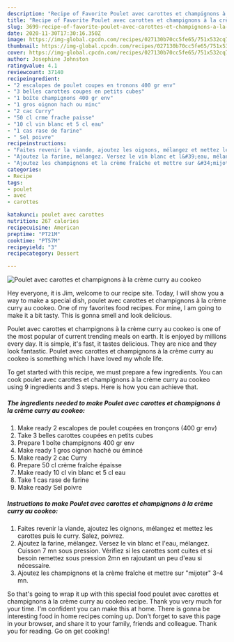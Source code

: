 ```yaml
---
description: "Recipe of Favorite Poulet avec carottes et champignons à la crème curry au cookeo"
title: "Recipe of Favorite Poulet avec carottes et champignons à la crème curry au cookeo"
slug: 3699-recipe-of-favorite-poulet-avec-carottes-et-champignons-a-la-creme-curry-au-cookeo
date: 2020-11-30T17:30:16.350Z
image: https://img-global.cpcdn.com/recipes/027130b70cc5fe65/751x532cq70/poulet-avec-carottes-et-champignons-a-la-creme-curry-au-cookeo-photo-principale-de-la-recette.jpg
thumbnail: https://img-global.cpcdn.com/recipes/027130b70cc5fe65/751x532cq70/poulet-avec-carottes-et-champignons-a-la-creme-curry-au-cookeo-photo-principale-de-la-recette.jpg
cover: https://img-global.cpcdn.com/recipes/027130b70cc5fe65/751x532cq70/poulet-avec-carottes-et-champignons-a-la-creme-curry-au-cookeo-photo-principale-de-la-recette.jpg
author: Josephine Johnston
ratingvalue: 4.1
reviewcount: 37140
recipeingredient:
- "2 escalopes de poulet coupes en tronons 400 gr env"
- "3 belles carottes coupes en petits cubes"
- "1 boîte champignons 400 gr env"
- "1 gros oignon hach ou minc"
- "2 cac Curry"
- "50 cl crme frache paisse"
- "10 cl vin blanc et 5 cl eau"
- "1 cas rase de farine"
- " Sel poivre"
recipeinstructions:
- "Faites revenir la viande, ajoutez les oignons, mélangez et mettez les carottes puis le curry. Salez, poivrez."
- "Ajoutez la farine, mélangez. Versez le vin blanc et l&#39;eau, mélangez. Cuisson 7 mn sous pression. Vérifiez si les carottes sont cuites et si besoin remettez sous pression 2mn en rajoutant un peu d&#39;eau si nécessaire."
- "Ajoutez les champignons et la crème fraîche et mettre sur &#34;mijoter&#34; 3-4 mn."
categories:
- Recipe
tags:
- poulet
- avec
- carottes

katakunci: poulet avec carottes 
nutrition: 267 calories
recipecuisine: American
preptime: "PT21M"
cooktime: "PT57M"
recipeyield: "3"
recipecategory: Dessert

---
```



![Poulet avec carottes et champignons à la crème curry au cookeo](https://img-global.cpcdn.com/recipes/027130b70cc5fe65/751x532cq70/poulet-avec-carottes-et-champignons-a-la-creme-curry-au-cookeo-photo-principale-de-la-recette.jpg)

Hey everyone, it is Jim, welcome to our recipe site. Today, I will show you a way to make a special dish, poulet avec carottes et champignons à la crème curry au cookeo. One of my favorites food recipes. For mine, I am going to make it a bit tasty. This is gonna smell and look delicious.

Poulet avec carottes et champignons à la crème curry au cookeo is one of the most popular of current trending meals on earth. It is enjoyed by millions every day. It is simple, it's fast, it tastes delicious. They are nice and they look fantastic. Poulet avec carottes et champignons à la crème curry au cookeo is something which I have loved my whole life.




To get started with this recipe, we must prepare a few ingredients. You can cook poulet avec carottes et champignons à la crème curry au cookeo using 9 ingredients and 3 steps. Here is how you can achieve that.

<!--inarticleads1-->

##### The ingredients needed to make Poulet avec carottes et champignons à la crème curry au cookeo:

1. Make ready 2 escalopes de poulet coupées en tronçons (400 gr env)
1. Take 3 belles carottes coupées en petits cubes
1. Prepare 1 boîte champignons 400 gr env
1. Make ready 1 gros oignon haché ou émincé
1. Make ready 2 cac Curry
1. Prepare 50 cl crème fraîche épaisse
1. Make ready 10 cl vin blanc et 5 cl eau
1. Take 1 cas rase de farine
1. Make ready  Sel poivre




<!--inarticleads2-->

##### Instructions to make Poulet avec carottes et champignons à la crème curry au cookeo:

1. Faites revenir la viande, ajoutez les oignons, mélangez et mettez les carottes puis le curry. Salez, poivrez.
1. Ajoutez la farine, mélangez. Versez le vin blanc et l&#39;eau, mélangez. Cuisson 7 mn sous pression. Vérifiez si les carottes sont cuites et si besoin remettez sous pression 2mn en rajoutant un peu d&#39;eau si nécessaire.
1. Ajoutez les champignons et la crème fraîche et mettre sur &#34;mijoter&#34; 3-4 mn.




So that's going to wrap it up with this special food poulet avec carottes et champignons à la crème curry au cookeo recipe. Thank you very much for your time. I'm confident you can make this at home. There is gonna be interesting food in home recipes coming up. Don't forget to save this page in your browser, and share it to your family, friends and colleague. Thank you for reading. Go on get cooking!
